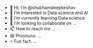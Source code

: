 - 👋 Hi, I’m @shubhamdeepkeshav
- 👀 I’m interested in Data science and AI
- 🌱 I’m currently learning Data science
- 💞️ I’m looking to collaborate on ...
- 📫 How to reach me ...
- 😄 Pronouns: ...
- ⚡ Fun fact: ...

<!---
shubhamdeepkeshav/shubhamdeepkeshav is a ✨ special ✨ repository because its `README.md` (this file) appears on your GitHub profile.
You can click the Preview link to take a look at your changes.
--->
